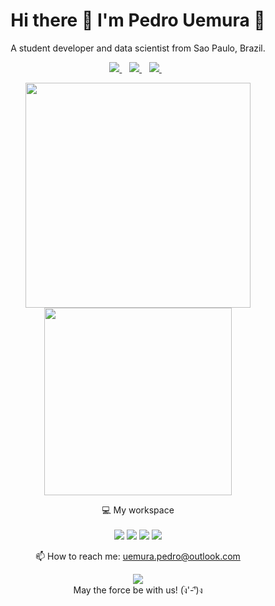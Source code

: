 

<h1 align='center'>
  Hi there 👋 I'm Pedro Uemura 🧙
</h1>

<p align='center'>
  A student developer and data scientist from Sao Paulo, Brazil.
</p>



<p align='center'>
  
  <a href="https://www.linkedin.com/in/uemura/" target="_blank">
    <img src="https://img.shields.io/badge/linkedin-%230077B5.svg?&style=for-the-badge&logo=linkedin&logoColor=white" / target"_blank">
  </a>&nbsp;&nbsp;
  <a href="https://www.instagram.com/u3mura">
    <img src="https://img.shields.io/badge/instagram-%23E4405F.svg?&style=for-the-badge&logo=instagram&logoColor=white" />        
  </a>&nbsp;&nbsp;
  <a href="https://twitter.com/u3mura">
    <img src="https://img.shields.io/badge/Twitter-1DA1F2?style=for-the-badge&logo=twitter&logoColor=white" />        
  </a>&nbsp;&nbsp;
  
</p>

<p align='center'>
  <a href="#"><img src="https://github-readme-stats.vercel.app/api?username=U3mura&show_icons=true&count_private=true&theme=tokyonight" width="360"></a> <a href="#"><img src="https://github-readme-stats.vercel.app/api/top-langs/?username=U3mura&layout=compact&theme=tokyonight" width="300"></a>
</p>

<p align='center'>
  💻 My workspace<br/><br/>
  <img src="https://img.shields.io/badge/windows-%230078D6.svg?&style=for-the-badge&logo=windows&logoColor=white" />
  <img src="https://img.shields.io/badge/AMD-Ryzen_5_3600-ED1C24?style=for-the-badge&logo=amd&logoColor=white" />
  <img src="https://img.shields.io/badge/RAM-16GB-%230071C5.svg?&style=for-the-badge&logoColor=white" />
  <img src="https://img.shields.io/badge/AMD-Radeon_RX_5600XT-ED1C24?style=for-the-badge&logo=amd&logoColor=white" />
</p>

<p align='center'>
  📫 How to reach me: <a href='mailto:uemura.pedro@outlook.com'>uemura.pedro@outlook.com</a>
</p>
<p align='center'>
  <a href="#"><img src="https://badges.pufler.dev/visits/U3mura/u3mura"></a><br>
  May the force be with us! (ง︡'-'︠)ง
</p>

<!--
**U3mura/u3mura** is a ✨ _special_ ✨ repository because its `README.md` (this file) appears on your GitHub profile.

Here are some ideas to get you started:

- 🔭 I’m currently working on ....
- 🌱 I’m currently learning ...
- 👯 I’m looking to collaborate on ...
- 🤔 I’m looking for help with ...
- 💬 Ask me about ...
- 📫 How to reach me: ...
- 😄 Pronouns: ...
- ⚡ Fun fact: ...
-->
